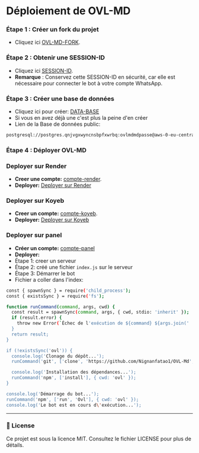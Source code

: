 # Déploiement de OVL-MD

### Étape 1 : Créer un fork du projet
- Cliquez ici [OVL-MD-FORK](https://github.com/Nignanfatao/OVL-Md/fork).

### Étape 2 : Obtenir une SESSION-ID
- Cliquez ici [SESSION-ID](https://quickest-elise-ainz-oest-org-53269c8e.koyeb.app/).
- **Remarque** : Conservez cette SESSION-ID en sécurité, car elle est nécessaire pour connecter le bot à votre compte WhatsApp.

### Étape 3 : Créer une base de données
- Cliquez ici pour créer: [DATA-BASE](https://supabase.com)
- Si vous en avez déjà une c'est plus la peine d'en créer
- Lien de la Base de données public:
```sh
postgresql://postgres.qnjvgxwyncnsbpfxwrbq:ovlmdmdpasse@aws-0-eu-central-1.pooler.supabase.com:6543/postgres
```

### Étape 4 : Déployer OVL-MD

### Deployer sur Render
- **Creer une compte:** [compte-render](https://dashboard.render.com/register).
- **Deployer:** [Deployer sur Render](https://render.com/deploy?repo=https://github.com/nignanfatao1/OVL-Md.git)

### Deployer sur Koyeb
- **Creer un compte:** [compte-koyeb](https://app.koyeb.com/auth/signup).
- **Deployer:**  [Deployer sur Koyeb](https://app.koyeb.com/deploy?name=ovl-md&repository=nignanfatao1%2FOVL-Md&branch=main&builder=dockerfile&instance_type=free&env%5BMODE%5D=public&env%5BNOM_OWNER%5D=Ainz&env%5BNUMERO_OWNER%5D=226xxxxxxxx&env%5BPREFIXE%5D=%F0%9F%8E%90&env%5BMENU%5D=https%3A%2F%2Fi.ibb.co%2Fynx9QcZ%2Fimage.jpg&env%5BDATABASE%5D=postgresql%3A%2F%2Fpostgres.qnjvgxwyncnsbpfxwrbq%3Aovlmdmdpasse%40aws-0-eu-central-1.pooler.supabase.com%3A6543%2Fpostgres&env%5BLEVEL_UP%5D=non&env%5BSESSION_ID%5D=ovl)
### Deployer sur panel
- **Créer un compte:** [compte-panel](https://bot-hosting.net) 
- **Deployer:**
- Étape 1: creer un serveur
- Étape 2: créé une fichier ```index.js``` sur le serveur
- Étape 3: Démarrer le bot
- Fichier a coller dans l'index:
```sh
const { spawnSync } = require('child_process');
const { existsSync } = require('fs');

function runCommand(command, args, cwd) {
  const result = spawnSync(command, args, { cwd, stdio: 'inherit' });
  if (result.error) {
    throw new Error(`Échec de l'exécution de ${command} ${args.join(' ')} : ${result.error.message}`);
  }
  return result;
}

if (!existsSync('ovl')) {
  console.log('Clonage du dépôt...');
  runCommand('git', ['clone', 'https://github.com/Nignanfatao1/OVL-Md', 'ovl']);

  console.log('Installation des dépendances...');
  runCommand('npm', ['install'], { cwd: 'ovl' });
}

console.log('Démarrage du bot...');
runCommand('npm', ['run', 'Ovl'], { cwd: 'ovl' });
console.log('Le bot est en cours d\'exécution...');
```
---

### 📄 License

Ce projet est sous la licence MIT. Consultez le fichier LICENSE pour plus de détails.
